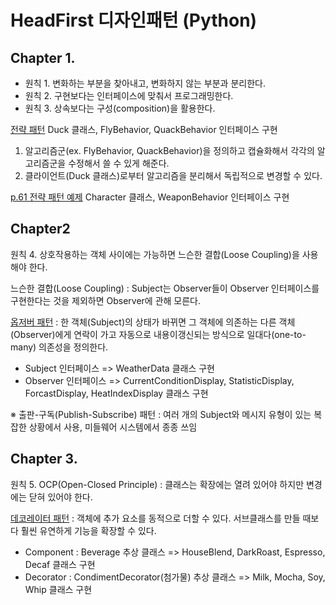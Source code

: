 # HeadFirst 디자인패턴 (Python)

## Chapter 1. 

* 원칙 1. 변화하는 부분을 찾아내고, 변화하지 않는 부분과 분리한다.
* 원칙 2. 구현보다는 인터페이스에 맞춰서 프로그래밍한다.
* 원칙 3. 상속보다는 구성(composition)을 활용한다.

[전략 패턴](./strategy.py) Duck 클래스, FlyBehavior, QuackBehavior 인터페이스 구현

1. 알고리즘군(ex. FlyBehavior, QuackBehavior)을 정의하고 캡슐화해서 각각의 알고리즘군을 수정해서 쓸 수 있게 해준다. 
2. 클라이언트(Duck 클래스)로부터 알고리즘을 분리해서 독립적으로 변경할 수 있다.

[p.61 전략 패턴 예제](./strategy2.py) Character 클래스, WeaponBehavior 인터페이스 구현

## Chapter2 

원칙 4. 상호작용하는 객체 사이에는 가능하면 느슨한 결합(Loose Coupling)을 사용해야 한다.

느슨한 결합(Loose Coupling) : Subject는 Observer들이 Observer 인터페이스를 구현한다는 것을 제외하면 Observer에 관해 모른다.

[옵저버 패턴](./observer.py) : 한 객체(Subject)의 상태가 바뀌면 그 객체에 의존하는 다른 객체(Observer)에게 연락이 가고 자동으로 내용이갱신되는 방식으로 일대다(one-to-many) 의존성을 정의한다.
* Subject 인터페이스 => WeatherData 클래스 구현
* Observer 인터페이스 => CurrentConditionDisplay, StatisticDisplay, ForcastDisplay, HeatIndexDisplay 클래스 구현

※ 출판-구독(Publish-Subscribe) 패턴 : 여러 개의 Subject와 메시지 유형이 있는 복잡한 상황에서 사용, 미들웨어 시스템에서 종종 쓰임

## Chapter 3.

원칙 5. OCP(Open-Closed Principle) : 클래스는 확장에는 열려 있어야 하지만 변경에는 닫혀 있어야 한다.

[데코레이터 패턴](./decorator.py) : 객체에 추가 요소를 동적으로 더할 수 있다. 서브클래스를 만들 때보다 훨씬 유연하게 기능을 확장할 수 있다.
* Component : Beverage 추상 클래스 => HouseBlend, DarkRoast, Espresso, Decaf 클래스 구현
* Decorator : CondimentDecorator(첨가물) 추상 클래스 => Milk, Mocha, Soy, Whip 클래스 구현